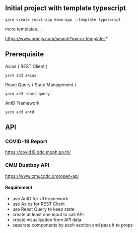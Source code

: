 ## Initial project with template typescript

`yarn create react-app demo-app --template typescript`

more templates...

https://www.npmjs.com/search?q=cra-template-*

## Prerequisite

Axios ( REST Client )

`yarn add axios`

React Query ( State Management )

`yarn add react-query`

AntD Framework

`yarn add antd`

## API

### COVID-19 Report

https://covid19.ddc.moph.go.th/

### CMU Dustboy API

https://www.cmuccdc.org/open-api

#### Requirement
- use AntD for UI Framework
- use Axios for REST Client
- use React Query to keep state
- create at least one input to call API
- create visualization from API data
- separate components by each section and pass it to props